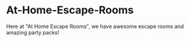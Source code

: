 # At-Home-Escape-Rooms
Here at  "At Home Escape Rooms", we have awesome escape rooms and amazing party packs! 
